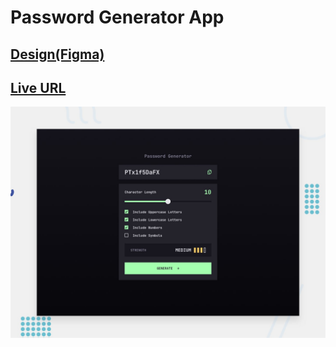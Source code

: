 # Password Generator App

## [Design(Figma)](https://www.figma.com/file/onFTedXP9FQMgF1IlEHC6l/password-generator-app?node-id=0-229&t=8bXaTj4qrUv9bJsP-0)

## [Live URL](https://temuritsutskiridze.github.io/Password-Generator-App/)

![Alt Text](./design/preview.jpg)
